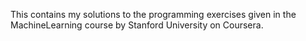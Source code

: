 This contains my solutions to the programming exercises given in the MachineLearning course by Stanford University on Coursera.
